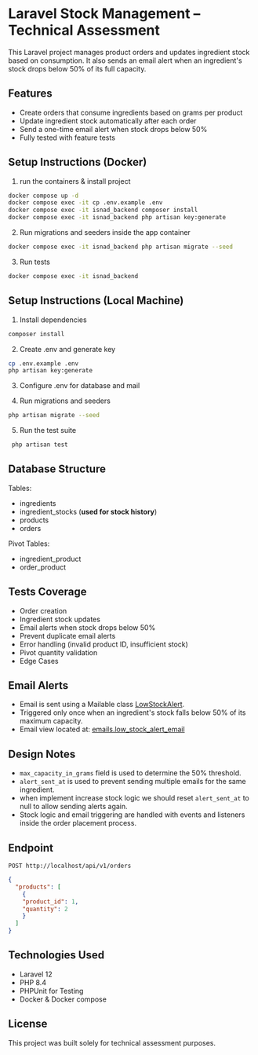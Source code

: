 # Laravel Stock Management – Technical Assessment

This Laravel project manages product orders and updates ingredient stock based on consumption. It also sends an email
alert when an ingredient's stock drops below 50% of its full capacity.

## Features

- Create orders that consume ingredients based on grams per product
- Update ingredient stock automatically after each order
- Send a one-time email alert when stock drops below 50%
- Fully tested with feature tests

## Setup Instructions (Docker)

1. run the containers & install project
```bash
docker compose up -d
docker compose exec -it cp .env.example .env 
docker compose exec -it isnad_backend composer install
docker compose exec -it isnad_backend php artisan key:generate 
```

2. Run migrations and seeders inside the app container
```bash
docker compose exec -it isnad_backend php artisan migrate --seed
```

3. Run tests
```bash
docker compose exec -it isnad_backend 
```

## Setup Instructions (Local Machine)

1. Install dependencies
```bash
composer install
```

2. Create .env and generate key

```bash
cp .env.example .env
php artisan key:generate
```

3. Configure .env for database and mail

4. Run migrations and seeders

```bash
php artisan migrate --seed
```

5. Run the test suite

```bash
 php artisan test
 ```

## Database Structure

Tables:

- ingredients
- ingredient_stocks (**used for stock history**)
- products
- orders

Pivot Tables:

- ingredient_product
- order_product

## Tests Coverage

- Order creation
- Ingredient stock updates
- Email alerts when stock drops below 50%
- Prevent duplicate email alerts
- Error handling (invalid product ID, insufficient stock)
- Pivot quantity validation
- Edge Cases

## Email Alerts

- Email is sent using a Mailable class [LowStockAlert](code/app/Mail/LowStockAlert.php).
- Triggered only once when an ingredient's stock falls below 50% of its maximum capacity.
- Email view located at: [emails.low_stock_alert_email](code/resources/views/emails/low_stock_alert_email.blade.php)

## Design Notes

- `max_capacity_in_grams` field is used to determine the 50% threshold.
- `alert_sent_at` is used to prevent sending multiple emails for the same ingredient.
- when implement increase stock logic we should reset `alert_sent_at` to null to allow sending alerts again.
- Stock logic and email triggering are handled with events and listeners inside the order placement process.

## Endpoint
```http request
POST http://localhost/api/v1/orders
```
```json 
{
  "products": [
    {
    "product_id": 1,
    "quantity": 2
    }
  ]
}
```
## Technologies Used

- Laravel 12
- PHP 8.4
- PHPUnit for Testing
- Docker & Docker compose

## License
This project was built solely for technical assessment purposes.